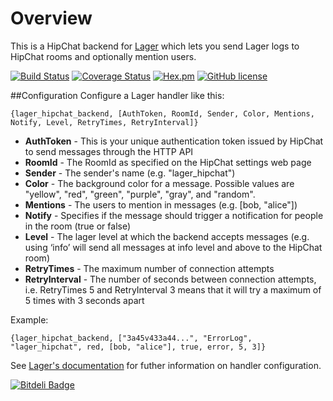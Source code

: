 Overview
============

This is a HipChat backend for [Lager](https://github.com/basho/lager) which lets you send Lager logs to HipChat rooms and optionally mention users.

[![Build Status](https://travis-ci.org/synlay/lager_hipchat.svg?branch=develop)](https://travis-ci.org/synlay/lager_hipchat) [![Coverage Status](https://coveralls.io/repos/github/synlay/lager_hipchat/badge.svg?branch=develop)](https://coveralls.io/github/synlay/lager_hipchat?branch=develop) [![Hex.pm](https://img.shields.io/hexpm/v/lager_hipchat.svg)](https://hex.pm/packages/lager_hipchat) [![GitHub license](https://img.shields.io/github/license/synlay/lager_hipchat.svg)](https://github.com/synlay/lager_hipchat)

##Configuration
Configure a Lager handler like this:

	{lager_hipchat_backend, [AuthToken, RoomId, Sender, Color, Mentions, Notify, Level, RetryTimes, RetryInterval]}
	
* __AuthToken__ - This is your unique authentication token issued by HipChat to send messages through the HTTP API
* __RoomId__ - The RoomId as specified on the HipChat settings web page
* __Sender__ - The sender's name (e.g. "lager_hipchat")
* __Color__ - The background color for a message. Possible values are "yellow", "red", "green", "purple", "gray", and "random".
* __Mentions__ - The users to mention in messages (e.g. [bob, "alice"])
* __Notify__ - Specifies if the message should trigger a notification for people in the room (true or false)
* __Level__ - The lager level at which the backend accepts messages (e.g. using ‘info’ will send all messages at info level and above to the HipChat room)
* __RetryTimes__ - The maximum number of connection attempts
* __RetryInterval__ - The number of seconds between connection attempts, i.e. RetryTimes 5 and RetryInterval 3 means that it will try a maximum of 5 times with 3 seconds apart

Example:

	{lager_hipchat_backend, ["3a45v433a44...", "ErrorLog", "lager_hipchat", red, [bob, "alice"], true, error, 5, 3]}

See [Lager's documentation](https://github.com/basho/lager/blob/master/README.org#configuration) for futher information on handler configuration.


[![Bitdeli Badge](https://d2weczhvl823v0.cloudfront.net/synlay/lager_hipchat/trend.png)](https://bitdeli.com/free "Bitdeli Badge")

